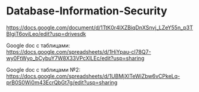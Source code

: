 # Database-Information-Security
https://docs.google.com/document/d/1TtK0r4lXZBiqDnXSnvj_LZeY55n_p3TBIgiT6oviLeo/edit?usp=drivesdk


Google doc с таблицами: https://docs.google.com/spreadsheets/d/1HiYpau-cl78Q7-wy0FtWyo_bCybuY7W8X33VPcXlLEc/edit?usp=sharing

Google doc с таблицами №2: https://docs.google.com/spreadsheets/d/1UBMjXlTeWiZbw6vCPkeLq-prB0S0Wi0m43EcrQbGt7g/edit?usp=sharing
